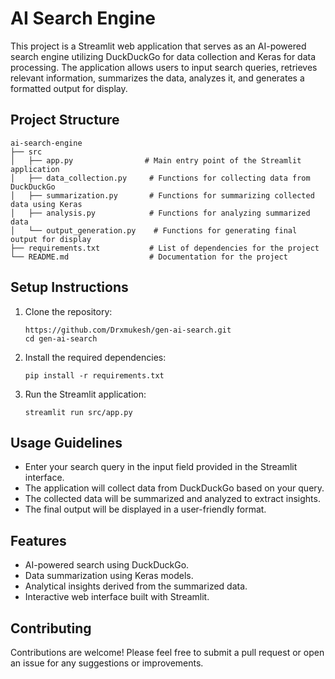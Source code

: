 # AI Search Engine

This project is a Streamlit web application that serves as an AI-powered search engine utilizing DuckDuckGo for data collection and Keras for data processing. The application allows users to input search queries, retrieves relevant information, summarizes the data, analyzes it, and generates a formatted output for display.

## Project Structure

```
ai-search-engine
├── src
│   ├── app.py                # Main entry point of the Streamlit application
│   ├── data_collection.py     # Functions for collecting data from DuckDuckGo
│   ├── summarization.py       # Functions for summarizing collected data using Keras
│   ├── analysis.py            # Functions for analyzing summarized data
│   └── output_generation.py    # Functions for generating final output for display
├── requirements.txt           # List of dependencies for the project
└── README.md                  # Documentation for the project
```

## Setup Instructions

1. Clone the repository:
   ```
   https://github.com/Drxmukesh/gen-ai-search.git
   cd gen-ai-search
   ```

2. Install the required dependencies:
   ```
   pip install -r requirements.txt
   ```

3. Run the Streamlit application:
   ```
   streamlit run src/app.py
   ```

## Usage Guidelines

- Enter your search query in the input field provided in the Streamlit interface.
- The application will collect data from DuckDuckGo based on your query.
- The collected data will be summarized and analyzed to extract insights.
- The final output will be displayed in a user-friendly format.

## Features

- AI-powered search using DuckDuckGo.
- Data summarization using Keras models.
- Analytical insights derived from the summarized data.
- Interactive web interface built with Streamlit.

## Contributing

Contributions are welcome! Please feel free to submit a pull request or open an issue for any suggestions or improvements.

